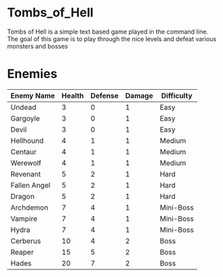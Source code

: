 # Tombs_of_Hell
Tombs of Hell is a simple text based game played in the command line.<br>
The goal of this game is to play through the nice levels and defeat various monsters and bosses<br>

# Enemies
| Enemy Name | Health | Defense | Damage | Difficulty |
| --- | --- | --- | --- | --- |
| Undead | 3 | 0 | 1 | Easy |
| Gargoyle | 3 | 0 | 1 | Easy |
| Devil | 3 | 0 | 1 | Easy |
| Hellhound | 4 | 1 | 1 | Medium |
| Centaur | 4 | 1 | 1 | Medium |
| Werewolf | 4 | 1 | 1 | Medium |
| Revenant | 5 | 2 | 1 | Hard |
| Fallen Angel | 5 | 2 | 1 | Hard |
| Dragon | 5 | 2 | 1 | Hard |
| Archdemon | 7 | 4 | 1 | Mini-Boss |
| Vampire | 7 | 4 | 1 | Mini-Boss |
| Hydra | 7 | 4 | 1 | Mini-Boss |
| Cerberus | 10 | 4 | 2 | Boss |
| Reaper | 15 | 5 | 2 | Boss |
| Hades | 20 | 7 | 2 | Boss |
<br>
